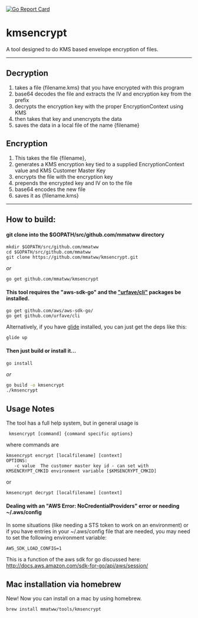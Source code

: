 [![Go Report Card](https://goreportcard.com/badge/github.com/donmills/kmsencrypt)](https://goreportcard.com/report/github.com/donmills/kmsencrypt)

# kmsencrypt
A tool designed to do KMS based envelope encryption of files.
___
## Decryption
1. takes a file {filename.kms} that you have encrypted with this program
2. base64 decodes the file and extracts the IV and encryption key from the prefix
2. decrypts the encryption key with the proper EncryptionContext using KMS
3. then takes that key and unencrypts the data
4. saves the data in a local file of the name {filename} 

## Encryption
1. This takes the file {filename},
2. generates a KMS encryption key tied to a supplied EncryptionContext value and KMS Customer Master Key
3. encrypts the file with the encryption key
4. prepends the encrypted key and IV on to the file
5. base64 encodes the new file
6. saves it as {filename.kms}

___

## How to build:

#### git clone into the $GOPATH/src/github.com/mmatww directory
```
mkdir $GOPATH/src/github.com/mmatww
cd $GOPATH/src/github.com/mmatww
git clone https://github.com/mmatww/kmsencrypt.git
```
_or_
```
go get github.com/mmatww/kmsencrypt
```

#### This tool requires the "aws-sdk-go" and the ["urfave/cli"](https://github.com/urfave/cli) packages be installed.
```
go get github.com/aws/aws-sdk-go/
go get github.com/urfave/cli
```
Alternatively, if you have [glide](https://github.com/Masterminds/glide) installed, you can just get the deps like this:
```
glide up
```

#### Then just build or install it...
```
go install
```
_or_
```bash
go build -o kmsencrypt
./kmsencrypt 
```
## Usage Notes
The tool has a full help system, but in general usage is 
```
 kmsencrypt [command] {command specific options}
```
where commands are 
```
kmsencrypt encrypt [localfilename] [context]
OPTIONS:
   -c value  The customer master key id - can set with KMSENCRYPT_CMKID environment variable [$KMSENCRYPT_CMKID]
```
or
```
kmsencrypt decrypt [localfilename] [context]
```
#### Dealing with an "AWS Error: NoCredentialProviders" error or needing ~/.aws/config
In some situations (like needing a STS token to work on an environment) or if you have entries in your ~/.aws/config file that are needed, you may need to set the following environment variable:
```
AWS_SDK_LOAD_CONFIG=1
```
This is a function of the aws sdk for go discussed here: http://docs.aws.amazon.com/sdk-for-go/api/aws/session/
## Mac installation via homebrew
New!  Now you can install on a mac by using homebrew.
```
brew install mmatww/tools/kmsencrypt
```
